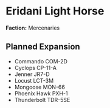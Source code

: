 # Eridani Light Horse
**Faction:** Mercenaries
## Planned Expansion
- Commando COM-2D
- Cyclops CP-11-A
- Jenner JR7-D
- Locust LCT-3M
- Mongoose MON-66
- Phoenix Hawk PXH-1
- Thunderbolt TDR-5SE
